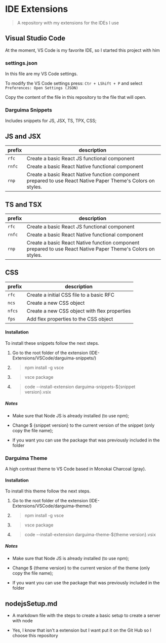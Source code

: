 # IDE Extensions

> A repository with my extensions for the IDEs I use

## Visual Studio Code

At the moment, VS Code is my favorite IDE, so I started this project with him

### settings.json

In this file are my VS Code settings.

To modify the VS Code settings press: `Ctr + LShift + P` and select `Preferences: Open Settings (JSON)`

Copy the content of the file in this repository to the file that will open.

### Darguima Snippets

Includes snippets for JS, JSX, TS, TPX, CSS;

## JS and JSX

|    prefix    |     description                                                                                              |
|--------------|--------------------------------------------------------------------------------------------------------------|
|        `rfc` | Create a basic React JS functional component                                                                 |
|       `rnfc` | Create a basic React Native functional component                                                             |
|       `rnp`  | Create a basic React Native function component prepared to use React Native Paper Theme's Colors on styles.  |


## TS and TSX

|    prefix    |     description                                                                                              |
|--------------|--------------------------------------------------------------------------------------------------------------|
|        `rfc` | Create a basic React JS functional component                                                                 |
|       `rnfc` | Create a basic React Native functional component                                                             |
|       `rnp`  | Create a basic React Native function component prepared to use React Native Paper Theme's Colors on styles.  |


## CSS

|    prefix    |     description                                  |
|--------------|--------------------------------------------------|
|        `rfc` | Create a initial CSS file to a basic RFC         |
|        `ncs` | Create a new CSS object                          |
|       `nfcs` | Create a new CSS object with flex properties     |
|        `fps` | Add flex properties to the CSS object            |


#### Installation

To install these snippets follow the next steps.

1. Go to the root folder of the extension (IDE-Extensions/VSCode/darguima-snippets/)

2. > npm install -g vsce

3. > vsce package

4. > code --install-extension darguima-snippets-${snippet version}.vsix

##### Notes

* Make sure that Node JS is already installed (to use npm);

* Change $ {snippet version} to the current version of the snippet (only copy the file name);

* If you want you can use the package that was previously included in the folder


### Darguima Theme

A high contrast theme to VS Code based in Monokai Charcoal (gray).

#### Installation

To install this theme follow the next steps.

1. Go to the root folder of the extension (IDE-Extensions/VSCode/darguima-theme/)

2. > npm install -g vsce

3. > vsce package

4. > code --install-extension darguima-theme-${theme version}.vsix

##### Notes

* Make sure that Node JS is already installed (to use npm);

* Change $ {theme version} to the current version of the theme (only copy the file name);

* If you want you can use the package that was previously included in the folder

## nodejsSetup.md

* A markdown file with the steps to create a basic setup to create a server with node

* Yes, I know that isn't a extension but I want put it on the Git Hub so I choose this repository
